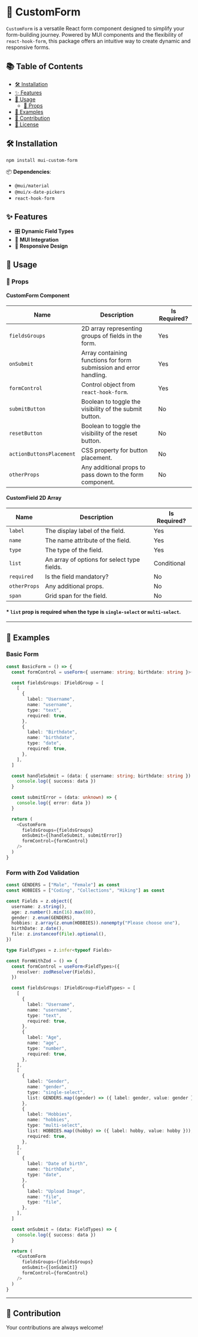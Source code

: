 # 📝 CustomForm

`CustomForm` is a versatile React form component designed to simplify your form-building journey. Powered by MUI components and the flexibility of `react-hook-form`, this package offers an intuitive way to create dynamic and responsive forms.

## 📚 Table of Contents

- [🛠 Installation](#installation)
- [✨ Features](#features)
- [🚀 Usage](#usage)
  - [🔧 Props](#props)
- [📖 Examples](#examples)
- [🤝 Contribution](#contribution)
- [📜 License](#license)

## 🛠 Installation

```bash
npm install mui-custom-form
```

📦 **Dependencies**:

- `@mui/material`
- `@mui/x-date-pickers`
- `react-hook-form`

## ✨ Features

- 🎛 **Dynamic Field Types**
- 🎨 **MUI Integration**
- 📱 **Responsive Design**

## 🚀 Usage

### 🔧 Props

#### CustomForm Component

| Name                     | Description                                                        | Is Required? |
| ------------------------ | ------------------------------------------------------------------ | ------------ |
| `fieldsGroups`           | 2D array representing groups of fields in the form.                | Yes          |
| `onSubmit`               | Array containing functions for form submission and error handling. | Yes          |
| `formControl`            | Control object from `react-hook-form`.                             | Yes          |
| `submitButton`           | Boolean to toggle the visibility of the submit button.             | No           |
| `resetButton`            | Boolean to toggle the visibility of the reset button.              | No           |
| `actionButtonsPlacement` | CSS property for button placement.                                 | No           |
| `otherProps`             | Any additional props to pass down to the form component.           | No           |

#### CustomField 2D Array

| Name         | Description                                 | Is Required? |
| ------------ | ------------------------------------------- | ------------ |
| `label`      | The display label of the field.             | Yes          |
| `name`       | The name attribute of the field.            | Yes          |
| `type`       | The type of the field.                      | Yes          |
| `list`       | An array of options for select type fields. | Conditional  |
| `required`   | Is the field mandatory?                     | No           |
| `otherProps` | Any additional props.                       | No           |
| `span`       | Grid span for the field.                    | No           |

#### \* `list` prop is required when the type is `single-select` or `multi-select`.

---

## 📖 Examples

### Basic Form

```ts
const BasicForm = () => {
  const formControl = useForm<{ username: string; birthdate: string }>()

  const fieldsGroups: IFieldGroup = [
    [
      {
        label: "Username",
        name: "username",
        type: "text",
        required: true,
      },
      {
        label: "Birthdate",
        name: "birthdate",
        type: "date",
        required: true,
      },
    ],
  ]

  const handleSubmit = (data: { username: string; birthdate: string }) => {
    console.log({ success: data })
  }

  const submitError = (data: unknown) => {
    console.log({ error: data })
  }

  return (
    <CustomForm
      fieldsGroups={fieldsGroups}
      onSubmit={[handleSubmit, submitError]}
      formControl={formControl}
    />
  )
}
```

### Form with Zod Validation

```ts
const GENDERS = ["Male", "Female"] as const
const HOBBIES = ["Coding", "Collections", "Hiking"] as const

const Fields = z.object({
  username: z.string(),
  age: z.number().min(16).max(80),
  gender: z.enum(GENDERS),
  hobbies: z.array(z.enum(HOBBIES)).nonempty("Please choose one"),
  birthDate: z.date(),
  file: z.instanceof(File).optional(),
})

type FieldTypes = z.infer<typeof Fields>

const FormWithZod = () => {
  const formControl = useForm<FieldTypes>({
    resolver: zodResolver(Fields),
  })

  const fieldsGroups: IFieldGroup<FieldTypes> = [
    [
      {
        label: "Username",
        name: "username",
        type: "text",
        required: true,
      },
      {
        label: "Age",
        name: "age",
        type: "number",
        required: true,
      },
    ],
    [
      {
        label: "Gender",
        name: "gender",
        type: "single-select",
        list: GENDERS.map((gender) => ({ label: gender, value: gender })),
      },
      {
        label: "Hobbies",
        name: "hobbies",
        type: "multi-select",
        list: HOBBIES.map((hobby) => ({ label: hobby, value: hobby })),
        required: true,
      },
    ],
    [
      {
        label: "Date of birth",
        name: "birthDate",
        type: "date",
      },
      {
        label: "Upload Image",
        name: "file",
        type: "file",
      },
    ],
  ]

  const onSubmit = (data: FieldTypes) => {
    console.log({ success: data })
  }

  return (
    <CustomForm
      fieldsGroups={fieldsGroups}
      onSubmit={[onSubmit]}
      formControl={formControl}
    />
  )
}
```

---

## 🤝 Contribution

Your contributions are always welcome!
